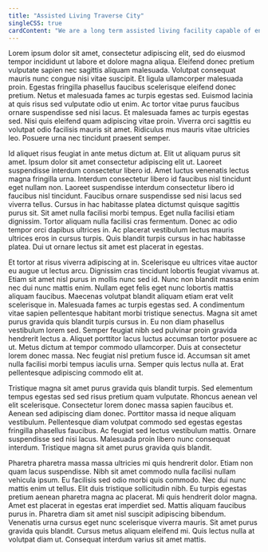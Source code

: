 ```yaml
---
title: "Assisted Living Traverse City"
singleCSS: true
cardContent: "We are a long term assisted living facility capable of ensuring that resident's personal needs get met and and autonomy is encouraged" 
---
```


Lorem ipsum dolor sit amet, consectetur adipiscing elit, sed do eiusmod tempor incididunt ut labore et dolore magna aliqua. Eleifend donec pretium vulputate sapien nec sagittis aliquam malesuada. Volutpat consequat mauris nunc congue nisi vitae suscipit. Et ligula ullamcorper malesuada proin. Egestas fringilla phasellus faucibus scelerisque eleifend donec pretium. Netus et malesuada fames ac turpis egestas sed. Euismod lacinia at quis risus sed vulputate odio ut enim. Ac tortor vitae purus faucibus ornare suspendisse sed nisi lacus. Et malesuada fames ac turpis egestas sed. Nisi quis eleifend quam adipiscing vitae proin. Viverra orci sagittis eu volutpat odio facilisis mauris sit amet. Ridiculus mus mauris vitae ultricies leo. Posuere urna nec tincidunt praesent semper.

Id aliquet risus feugiat in ante metus dictum at. Elit ut aliquam purus sit amet. Ipsum dolor sit amet consectetur adipiscing elit ut. Laoreet suspendisse interdum consectetur libero id. Amet luctus venenatis lectus magna fringilla urna. Interdum consectetur libero id faucibus nisl tincidunt eget nullam non. Laoreet suspendisse interdum consectetur libero id faucibus nisl tincidunt. Faucibus ornare suspendisse sed nisi lacus sed viverra tellus. Cursus in hac habitasse platea dictumst quisque sagittis purus sit. Sit amet nulla facilisi morbi tempus. Eget nulla facilisi etiam dignissim. Tortor aliquam nulla facilisi cras fermentum. Donec ac odio tempor orci dapibus ultrices in. Ac placerat vestibulum lectus mauris ultrices eros in cursus turpis. Quis blandit turpis cursus in hac habitasse platea. Dui ut ornare lectus sit amet est placerat in egestas.

Et tortor at risus viverra adipiscing at in. Scelerisque eu ultrices vitae auctor eu augue ut lectus arcu. Dignissim cras tincidunt lobortis feugiat vivamus at. Etiam sit amet nisl purus in mollis nunc sed id. Nunc non blandit massa enim nec dui nunc mattis enim. Nullam eget felis eget nunc lobortis mattis aliquam faucibus. Maecenas volutpat blandit aliquam etiam erat velit scelerisque in. Malesuada fames ac turpis egestas sed. A condimentum vitae sapien pellentesque habitant morbi tristique senectus. Magna sit amet purus gravida quis blandit turpis cursus in. Eu non diam phasellus vestibulum lorem sed. Semper feugiat nibh sed pulvinar proin gravida hendrerit lectus a. Aliquet porttitor lacus luctus accumsan tortor posuere ac ut. Metus dictum at tempor commodo ullamcorper. Duis at consectetur lorem donec massa. Nec feugiat nisl pretium fusce id. Accumsan sit amet nulla facilisi morbi tempus iaculis urna. Semper quis lectus nulla at. Erat pellentesque adipiscing commodo elit at.

Tristique magna sit amet purus gravida quis blandit turpis. Sed elementum tempus egestas sed sed risus pretium quam vulputate. Rhoncus aenean vel elit scelerisque. Consectetur lorem donec massa sapien faucibus et. Aenean sed adipiscing diam donec. Porttitor massa id neque aliquam vestibulum. Pellentesque diam volutpat commodo sed egestas egestas fringilla phasellus faucibus. Ac feugiat sed lectus vestibulum mattis. Ornare suspendisse sed nisi lacus. Malesuada proin libero nunc consequat interdum. Tristique magna sit amet purus gravida quis blandit.

Pharetra pharetra massa massa ultricies mi quis hendrerit dolor. Etiam non quam lacus suspendisse. Nibh sit amet commodo nulla facilisi nullam vehicula ipsum. Eu facilisis sed odio morbi quis commodo. Nec dui nunc mattis enim ut tellus. Elit duis tristique sollicitudin nibh. Eu turpis egestas pretium aenean pharetra magna ac placerat. Mi quis hendrerit dolor magna. Amet est placerat in egestas erat imperdiet sed. Mattis aliquam faucibus purus in. Pharetra diam sit amet nisl suscipit adipiscing bibendum. Venenatis urna cursus eget nunc scelerisque viverra mauris. Sit amet purus gravida quis blandit. Cursus metus aliquam eleifend mi. Quis lectus nulla at volutpat diam ut. Consequat interdum varius sit amet mattis.